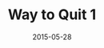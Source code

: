 ---
title: Way to Quit 1
articlename: >-
  Randomized Trial of Four Financial-Incentive Programs for Smoking Cessation
date: 2015-05-28
summary: >-
  Reward-based programs were much more commonly accepted than deposit-based programs, leading to higher rates of sustained abstinence from smoking. Group-oriented incentive programs were no more effective than individual-oriented programs
authors: >-
  Scott D. Halpern, M.D., Ph.D., Benjamin French, Ph.D., Dylan S. Small, Ph.D., Kathryn Saulsgiver, Ph.D., Michael O. Harhay, M.P.H., Janet Audrain-McGovern, Ph.D., George Loewenstein, Ph.D., Troyen A. Brennan, M.D., J.D., David A. Asch, M.D., M.B.A., and Kevin G. Volpp, M.D., Ph.D.
externallink: 'http://www.nejm.org/doi/full/10.1056/NEJMoa1414293#t=article'
journal: N Engl J Med
---